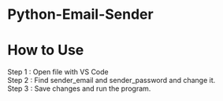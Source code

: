 # Python-Email-Sender
# How to Use

Step 1 :
Open file with VS Code  
Step 2 :
Find sender_email and sender_password and change it.  
Step 3 : 
Save changes and run the program.  
